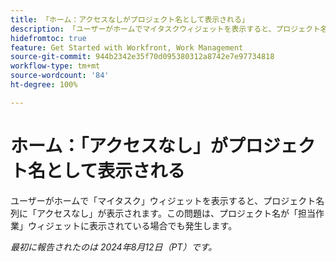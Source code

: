 ```yaml
---
title: 「ホーム：アクセスなしがプロジェクト名として表示される」
description: 「ユーザーがホームでマイタスクウィジェットを表示すると、プロジェクト名列にアクセス権が表示されません。この問題は、プロジェクト名が担当作業ウィジェットに表示されている場合でも発生します。」
hidefromtoc: true
feature: Get Started with Workfront, Work Management
source-git-commit: 944b2342e35f70d095380312a8742e7e97734818
workflow-type: tm+mt
source-wordcount: '84'
ht-degree: 100%

---
```



# ホーム：「アクセスなし」がプロジェクト名として表示される

<!--valid issue, won't fix until legacy home is deprecated-->

ユーザーがホームで「マイタスク」ウィジェットを表示すると、プロジェクト名列に「アクセスなし」が表示されます。この問題は、プロジェクト名が「担当作業」ウィジェットに表示されている場合でも発生します。

_最初に報告されたのは 2024年8月12日（PT）です。_
